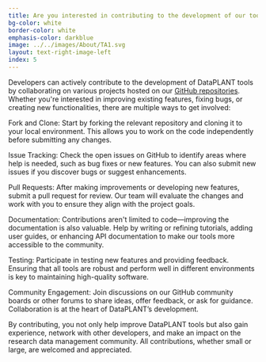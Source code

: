 ```yaml
---
title: Are you interested in contributing to the development of our tools? Here you will find relevant information. 
bg-color: white
border-color: white
emphasis-color: darkblue
image: ../../images/About/TA1.svg
layout: text-right-image-left
index: 5
---
```



Developers can actively contribute to the development of DataPLANT tools by collaborating on various projects hosted on our [GitHub repositories](https://github.com/nfdi4plants).
Whether you're interested in improving existing features, fixing bugs, or creating new functionalities, there are multiple ways to get involved:

Fork and Clone: Start by forking the relevant repository and cloning it to your local environment.
This allows you to work on the code independently before submitting any changes.

Issue Tracking: Check the open issues on GitHub to identify areas where help is needed, such as bug fixes or new features.
You can also submit new issues if you discover bugs or suggest enhancements.

Pull Requests: After making improvements or developing new features, submit a pull request for review.
Our team will evaluate the changes and work with you to ensure they align with the project goals.

Documentation: Contributions aren't limited to code—improving the documentation is also valuable.
Help by writing or refining tutorials, adding user guides, or enhancing API documentation to make our tools more accessible to the community.

Testing: Participate in testing new features and providing feedback.
Ensuring that all tools are robust and perform well in different environments is key to maintaining high-quality software.

Community Engagement: Join discussions on our GitHub community boards or other forums to share ideas, offer feedback, or ask for guidance.
Collaboration is at the heart of DataPLANT’s development.

By contributing, you not only help improve DataPLANT tools but also gain experience, network with other developers, and make an impact on the research data management community.
All contributions, whether small or large, are welcomed and appreciated.